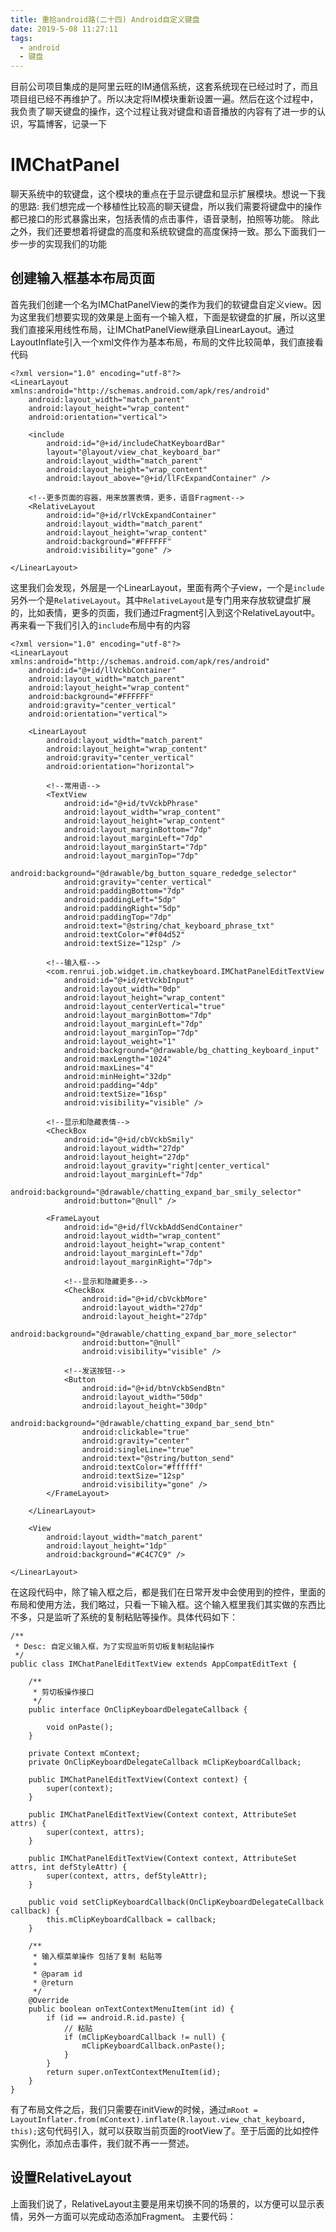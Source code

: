 ```yaml
---
title: 重拾android路(二十四) Android自定义键盘
date: 2019-5-08 11:27:11
tags:
  - android
  - 键盘
---
```


目前公司项目集成的是阿里云旺的IM通信系统，这套系统现在已经过时了，而且项目组已经不再维护了。所以决定将IM模块重新设置一遍。然后在这个过程中，我负责了聊天键盘的操作，这个过程让我对键盘和语音播放的内容有了进一步的认识，写篇博客，记录一下
<!--more-->
# IMChatPanel
聊天系统中的软键盘，这个模块的重点在于显示键盘和显示扩展模块。想说一下我的思路:
我们想完成一个移植性比较高的聊天键盘，所以我们需要将键盘中的操作都已接口的形式暴露出来，包括表情的点击事件，语音录制，拍照等功能。
除此之外，我们还要想着将键盘的高度和系统软键盘的高度保持一致。那么下面我们一步一步的实现我们的功能

## 创建输入框基本布局页面
首先我们创建一个名为IMChatPanelView的类作为我们的软键盘自定义view。因为这里我们想要实现的效果是上面有一个输入框，下面是软键盘的扩展，所以这里我们直接采用线性布局，让IMChatPanelView继承自LinearLayout。通过LayoutInflate引入一个xml文件作为基本布局，布局的文件比较简单，我们直接看代码
```
<?xml version="1.0" encoding="utf-8"?>
<LinearLayout xmlns:android="http://schemas.android.com/apk/res/android"
    android:layout_width="match_parent"
    android:layout_height="wrap_content"
    android:orientation="vertical">

    <include
        android:id="@+id/includeChatKeyboardBar"
        layout="@layout/view_chat_keyboard_bar"
        android:layout_width="match_parent"
        android:layout_height="wrap_content"
        android:layout_above="@+id/llFcExpandContainer" />

    <!--更多页面的容器，用来放置表情，更多，语音Fragment-->
    <RelativeLayout
        android:id="@+id/rlVckExpandContainer"
        android:layout_width="match_parent"
        android:layout_height="wrap_content"
        android:background="#FFFFFF"
        android:visibility="gone" />

</LinearLayout>
```
这里我们会发现，外层是一个LinearLayout，里面有两个子view，一个是```include```另外一个是```RelativeLayout```。其中```RelativeLayout```是专门用来存放软键盘扩展的，比如表情，更多的页面，我们通过Fragment引入到这个RelativeLayout中。再来看一下我们引入的```include```布局中有的内容
```
<?xml version="1.0" encoding="utf-8"?>
<LinearLayout xmlns:android="http://schemas.android.com/apk/res/android"
    android:id="@+id/llVckbContainer"
    android:layout_width="match_parent"
    android:layout_height="wrap_content"
    android:background="#FFFFFF"
    android:gravity="center_vertical"
    android:orientation="vertical">

    <LinearLayout
        android:layout_width="match_parent"
        android:layout_height="wrap_content"
        android:gravity="center_vertical"
        android:orientation="horizontal">

        <!--常用语-->
        <TextView
            android:id="@+id/tvVckbPhrase"
            android:layout_width="wrap_content"
            android:layout_height="wrap_content"
            android:layout_marginBottom="7dp"
            android:layout_marginLeft="7dp"
            android:layout_marginStart="7dp"
            android:layout_marginTop="7dp"
            android:background="@drawable/bg_button_square_rededge_selector"
            android:gravity="center_vertical"
            android:paddingBottom="7dp"
            android:paddingLeft="5dp"
            android:paddingRight="5dp"
            android:paddingTop="7dp"
            android:text="@string/chat_keyboard_phrase_txt"
            android:textColor="#f04d52"
            android:textSize="12sp" />

        <!--输入框-->
        <com.renrui.job.widget.im.chatkeyboard.IMChatPanelEditTextView
            android:id="@+id/etVckbInput"
            android:layout_width="0dp"
            android:layout_height="wrap_content"
            android:layout_centerVertical="true"
            android:layout_marginBottom="7dp"
            android:layout_marginLeft="7dp"
            android:layout_marginTop="7dp"
            android:layout_weight="1"
            android:background="@drawable/bg_chatting_keyboard_input"
            android:maxLength="1024"
            android:maxLines="4"
            android:minHeight="32dp"
            android:padding="4dp"
            android:textSize="16sp"
            android:visibility="visible" />

        <!--显示和隐藏表情-->
        <CheckBox
            android:id="@+id/cbVckbSmily"
            android:layout_width="27dp"
            android:layout_height="27dp"
            android:layout_gravity="right|center_vertical"
            android:layout_marginLeft="7dp"
            android:background="@drawable/chatting_expand_bar_smily_selector"
            android:button="@null" />

        <FrameLayout
            android:id="@+id/flVckbAddSendContainer"
            android:layout_width="wrap_content"
            android:layout_height="wrap_content"
            android:layout_marginLeft="7dp"
            android:layout_marginRight="7dp">

            <!--显示和隐藏更多-->
            <CheckBox
                android:id="@+id/cbVckbMore"
                android:layout_width="27dp"
                android:layout_height="27dp"
                android:background="@drawable/chatting_expand_bar_more_selector"
                android:button="@null"
                android:visibility="visible" />

            <!--发送按钮-->
            <Button
                android:id="@+id/btnVckbSendBtn"
                android:layout_width="50dp"
                android:layout_height="30dp"
                android:background="@drawable/chatting_expand_bar_send_btn"
                android:clickable="true"
                android:gravity="center"
                android:singleLine="true"
                android:text="@string/button_send"
                android:textColor="#ffffff"
                android:textSize="12sp"
                android:visibility="gone" />
        </FrameLayout>

    </LinearLayout>

    <View
        android:layout_width="match_parent"
        android:layout_height="1dp"
        android:background="#C4C7C9" />

</LinearLayout>
```
在这段代码中，除了输入框之后，都是我们在日常开发中会使用到的控件，里面的布局和使用方法，我们略过，只看一下输入框。这个输入框里我们其实做的东西比不多，只是监听了系统的复制粘贴等操作。具体代码如下：
```
/**
 * Desc: 自定义输入框，为了实现监听剪切板复制粘贴操作
 */
public class IMChatPanelEditTextView extends AppCompatEditText {

    /**
     * 剪切板操作接口
     */
    public interface OnClipKeyboardDelegateCallback {

        void onPaste();
    }

    private Context mContext;
    private OnClipKeyboardDelegateCallback mClipKeyboardCallback;

    public IMChatPanelEditTextView(Context context) {
        super(context);
    }

    public IMChatPanelEditTextView(Context context, AttributeSet attrs) {
        super(context, attrs);
    }

    public IMChatPanelEditTextView(Context context, AttributeSet attrs, int defStyleAttr) {
        super(context, attrs, defStyleAttr);
    }

    public void setClipKeyboardCallback(OnClipKeyboardDelegateCallback callback) {
        this.mClipKeyboardCallback = callback;
    }

    /**
     * 输入框菜单操作 包括了复制 粘贴等
     *
     * @param id
     * @return
     */
    @Override
    public boolean onTextContextMenuItem(int id) {
        if (id == android.R.id.paste) {
            // 粘贴
            if (mClipKeyboardCallback != null) {
                mClipKeyboardCallback.onPaste();
            }
        }
        return super.onTextContextMenuItem(id);
    }
}
```
有了布局文件之后，我们只需要在initView的时候，通过```mRoot = LayoutInflater.from(mContext).inflate(R.layout.view_chat_keyboard, this);```这句代码引入，就可以获取当前页面的rootView了。至于后面的比如控件实例化，添加点击事件，我们就不再一一赘述。

## 设置RelativeLayout
上面我们说了，RelativeLayout主要是用来切换不同的场景的，以方便可以显示表情，另外一方面可以完成动态添加Fragment。
主要代码：



